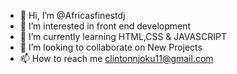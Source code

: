 - 👋 Hi, I’m @Africasfinestdj
- 👀 I’m interested in front end development
- 🌱 I’m currently learning HTML,CSS & JAVASCRIPT
- 💞️ I’m looking to collaborate on New Projects
- 📫 How to reach me clintonnjoku11@gmail.com

<!---
Africasfinestdj/Africasfinestdj is a ✨ special ✨ repository because its `README.md` (this file) appears on your GitHub profile.
You can click the Preview link to take a look at your changes.
--->
